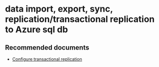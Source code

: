 <properties
	pageTitle="data import, export, sync, replication/transactional replication to Azure sql db"
	description="data import, export, sync, replication/transactional replication to Azure sql db"
	service="microsoft.sql"
	resource="servers"
	authors="emlisa"
	displayOrder=""
	selfHelpType="generic"
	supportTopicIds="32630458"
	productPesIds="13491"
	cloudEnvironments="public"
/>

# data import, export, sync, replication/transactional replication to Azure sql db
## **Recommended documents**
* [Configure transactional replication](https://docs.microsoft.com/azure/sql-database/replication-to-sql-database/)<br>
